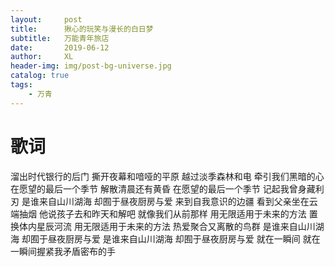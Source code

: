 ```yaml
---
layout:     post
title:      揪心的玩笑与漫长的白日梦
subtitle:   万能青年旅店
date:       2019-06-12
author:     XL
header-img: img/post-bg-universe.jpg
catalog: true
tags:
    - 万青
---
```




# 歌词
>
溜出时代银行的后门
撕开夜幕和喑哑的平原
越过淡季森林和电
牵引我们黑暗的心
在愿望的最后一个季节
解散清晨还有黄昏
在愿望的最后一个季节
记起我曾身藏利刃
是谁来自山川湖海
却囿于昼夜厨房与爱
来到自我意识的边疆
看到父亲坐在云端抽烟
他说孩子去和昨天和解吧
就像我们从前那样
用无限适用于未来的方法
置换体内星辰河流
用无限适用于未来的方法
热爱聚合又离散的鸟群
是谁来自山川湖海
却囿于昼夜厨房与爱
是谁来自山川湖海
却囿于昼夜厨房与爱
就在一瞬间
就在一瞬间握紧我矛盾密布的手

